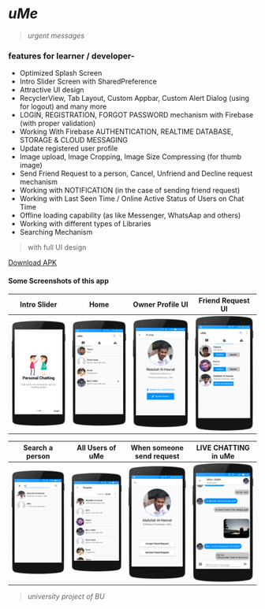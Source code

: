 # *uMe*
> _urgent messages_

### features for learner / developer-
* Optimized Splash Screen
* Intro Slider Screen with SharedPreference
* Attractive UI design
* RecyclerView, Tab Layout, Custom Appbar, Custom Alert Dialog (using for logout) and many more
* LOGIN, REGISTRATION, FORGOT PASSWORD mechanism with Firebase (with proper validation)
* Working With Firebase AUTHENTICATION, REALTIME DATABASE, STORAGE & CLOUD MESSAGING
* Update registered user profile
* Image upload, Image Cropping, Image Size Compressing (for thumb image)
* Send Friend Request to a person, Cancel, Unfriend and Decline request mechanism
* Working with NOTIFICATION (in the case of sending friend request)
* Working with Last Seen Time / Online Active Status of Users on Chat Time
* Offline loading capability (as like Messenger, WhatsAap and others)
* Working with different types of Libraries
* Searching Mechanism

>with full UI design

[Download APK](https://github.com/TheHasnatBD/uMe/tree/master/myFiles/uMe-(developed_by_Hasnat).apk)
#### Some Screenshots of this app

 Intro Slider                               | Home                                        | Owner Profile UI 			                    | Friend Request UI 
:------------------------------------------:|:-------------------------------------------:|:-----------------------------------------------:|:----------------------------------------:
 <img src="myFiles/1.into.png" width="200"> | <img src="myFiles/4.home.png" width="200">  |<img src="myFiles/7.own_profile.png" width="200">|<img src="myFiles/5.request_page.png" width="200">

 Search a person                           | All Users of uMe                             | When someone send request                       | LIVE CHATTING in uMe
:-----------------------------------------:|:--------------------------------------------:|:-----------------------------------------------:|:-------------------------------------:
 <img src="myFiles/search.png" width="200">| <img src="myFiles/peoples.png" width="200">|<img src="myFiles/10.accept_req.png" width="200">|<img src="myFiles/12.chats.png" width="200">






>_university project of BU_

